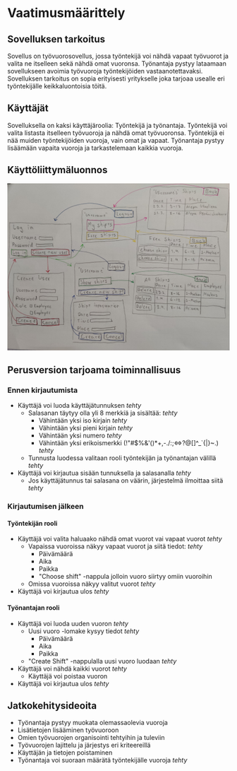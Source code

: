 # Vaatimusmäärittely
## Sovelluksen tarkoitus
Sovellus on työvuorosovellus, jossa työntekijä voi nähdä vapaat työvuorot ja valita ne itselleen sekä nähdä omat vuoronsa. Työnantaja pystyy lataamaan sovellukseen avoimia työvuoroja työntekijöiden vastaanotettavaksi. Sovelluksen tarkoitus on sopia erityisesti yritykselle joka tarjoaa usealle eri työntekijälle keikkaluontoisia töitä.

## Käyttäjät
Sovelluksella on kaksi käyttäjäroolia: Työntekijä ja työnantaja. Työntekijä voi valita listasta itselleen työvuoroja ja nähdä omat työvuoronsa. Työntekijä ei nää muiden työntekijöiden vuoroja, vain omat ja vapaat. Työnantaja pystyy lisäämään vapaita vuoroja ja tarkastelemaan kaikkia vuoroja.

## Käyttöliittymäluonnos
![Käyttöliittymäluonnos](https://github.com/evahteri/ot-harjoitustyo/blob/master/dokumentaatio/kuvat/IMG_20220329_175616.jpg)

## Perusversion tarjoama toiminnallisuus
### Ennen kirjautumista
- Käyttäjä voi luoda käyttäjätunnuksen _tehty_
  - Salasanan täytyy olla yli 8 merkkiä ja sisältää: _tehty_
    - Vähintään yksi iso kirjain _tehty_
    - Vähintään yksi pieni kirjain _tehty_
    - Vähintään yksi numero _tehty_
    - Vähintään yksi erikoismerkki (!"#$%&'()*+,-./:;<=>?@[\]^_`{|}~.) _tehty_
   - Tunnusta luodessa valitaan rooli työntekijän ja työnantajan välillä _tehty_
- Käyttäjä voi kirjautua sisään tunnuksella ja salasanalla _tehty_
  - Jos käyttäjätunnus tai salasana on väärin, järjestelmä ilmoittaa siitä _tehty_
### Kirjautumisen jälkeen
#### Työntekijän rooli
- Käyttäjä voi valita haluaako nähdä omat vuorot vai vapaat vuorot _tehty_
  - Vapaissa vuoroissa näkyy vapaat vuorot ja siitä tiedot: _tehty_
    - Päivämäärä 
    - Aika 
    - Paikka 
    - "Choose shift" -nappula jolloin vuoro siirtyy omiin vuoroihin
  - Omissa vuoroissa näkyy valitut vuorot _tehty_
- Käyttäjä voi kirjautua ulos _tehty_
#### Työnantajan rooli
- Käyttäjä voi luoda uuden vuoron _tehty_
  - Uusi vuoro -lomake kysyy tiedot _tehty_
    - Päivämäärä
    - Aika
    - Paikka
   - "Create Shift" -nappulalla uusi vuoro luodaan _tehty_
- Käyttäjä voi nähdä kaikki vuorot _tehty_
  - Käyttäjä voi poistaa vuoron
- Käyttäjä voi kirjautua ulos _tehty_

## Jatkokehitysideoita
- Työnantaja pystyy muokata olemassaolevia vuoroja
- Lisätietojen lisääminen työvuoroon
- Omien työvuorojen organisointi tehtyihin ja tuleviin
- Työvuorojen lajittelu ja järjestys eri kriteereillä
- Käyttäjän ja tietojen poistaminen
- Työnantaja voi suoraan määrätä työntekijälle vuoroja _tehty_


  
